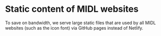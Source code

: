 # Static content of MIDL websites

To save on bandwidth, we serve large static files that are used by all MIDL websites (such as the icon font) via GitHub pages instead of Netlify.
